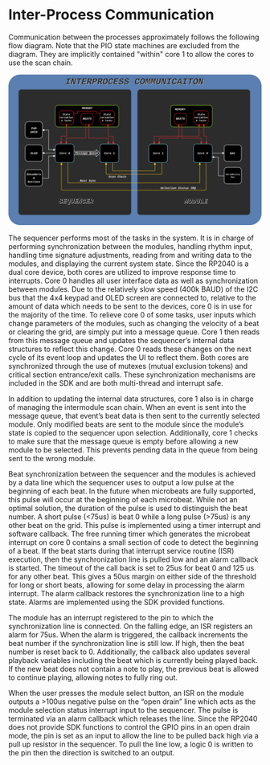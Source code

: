 # Inter-Process Communication

Communication between the processes approximately follows the following flow diagram. Note that the PIO state machines are excluded from the diagram. They are implicitly contained "within" core 1 to allow the cores to use the scan chain.

![Inter-process communication diagram between sequencer and module](img/ipc.png)

The sequencer performs most of the tasks in the system. It is in charge of performing synchronization between the modules, handling rhythm input, handling time signature adjustments, reading from and writing data to the modules, and displaying the current system state. Since the RP2040 is a dual core device, both cores are utilized to improve response time to interrupts. Core 0 handles all user interface data as well as synchronization between modules. Due to the relatively slow speed (400k BAUD) of the I2C bus that the 4x4 keypad and OLED screen are connected to, relative to the amount of data which needs to be sent to the devices, core 0 is in use for the majority of the time. To relieve core 0 of some tasks, user inputs which change parameters of the modules, such as changing the velocity of a beat or clearing the grid, are simply put into a message queue. Core 1 then reads from this message queue and updates the sequencer’s internal data structures to reflect this change. Core 0 reads these changes on the next cycle of its event loop and updates the UI to reflect them. Both cores are synchronized through the use of mutexes (mutual exclusion tokens) and critical section entrance/exit calls. These synchronization mechanisms are included in the SDK and are both multi-thread and interrupt safe.

In addition to updating the internal data structures, core 1 also is in charge of managing the intermodule scan chain. When an event is sent into the message queue, that event’s beat data is then sent to the currently selected module. Only modified beats are sent to the module since the module’s state is copied to the sequencer upon selection. Additionally, core 1 checks to make sure that the message queue is empty before allowing a new module to be selected. This prevents pending data in the queue from being sent to the wrong module. 

Beat synchronization between the sequencer and the modules is achieved by a data line which the sequencer uses to output a low pulse at the beginning of each beat. In the future when microbeats are fully supported, this pulse will occur at the beginning of each microbeat. While not an optimal solution, the duration of the pulse is used to distinguish the beat number. A short pulse (<75us) is beat 0 while a long pulse (>75us) is any other beat on the grid. This pulse is implemented using a timer interrupt and software callback. The free running timer which generates the microbeat interrupt on core 0 contains a small section of code to detect the beginning of a beat. If the beat starts during that interrupt service routine (ISR) execution, then the synchronization line is pulled low and an alarm callback is started. The timeout of the call back is set to 25us for beat 0 and 125 us for any other beat. This gives a 50us margin on either side of the threshold for long or short beats, allowing for some delay in processing the alarm interrupt. The alarm callback restores the synchronization line to a high state. Alarms are implemented using the SDK provided functions.

The module has an interrupt registered to the pin to which the synchronization line is connected. On the falling edge, an ISR registers an alarm for 75us. When the alarm is triggered, the callback increments the beat number if the synchronization line is still low. If high, then the beat number is reset back to 0. Additionally, the callback also updates several playback variables including the beat which is currently being played back. If the new beat does not contain a note to play, the previous beat is allowed to continue playing, allowing notes to fully ring out.

When the user presses the module select button, an ISR on the module outputs a >100us negative pulse on the “open drain” line which acts as the module selection status interrupt input to the sequencer. The pulse is terminated via an alarm callback which releases the line. Since the RP2040 does not provide SDK functions to control the GPIO pins in an open drain mode, the pin is set as an input to allow the line to be pulled back high via a pull up resistor in the sequencer. To pull the line low, a logic 0 is written to the pin then the direction is switched to an output.


